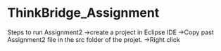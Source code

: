 # ThinkBridge_Assignment

Steps to run Assignment2
->create a project in Eclipse IDE
->Copy past Assignment2 file in the src folder of the projet.
->Right click  
